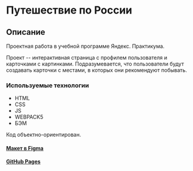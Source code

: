# Путешествие по России

## Описание

Проектная работа в учебной программе Яндекс. Практикума.

Проект -- интерактивная страница с профилем пользователя и карточками с картинками. 
Подразумевается, что пользователи будут создавать карточки с местами, в которых они рекомендуют побывать.

### Используемые технологии

- HTML
- CSS
- JS
- WEBPACK5
- БЭМ

Код объектно-ориентирован.

#### [Макет в Figma](https://www.figma.com/file/2cn9N9jSkmxD84oJik7xL7/JavaScript.-Sprint-4)
#### [GitHub Pages](https://nikih449.github.io/mesto/)
